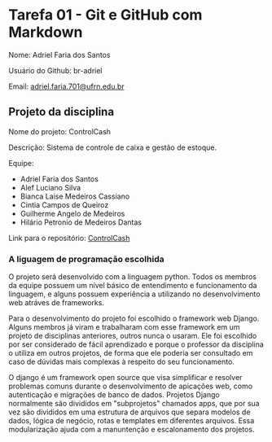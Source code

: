 # Tarefa 01 - Git e GitHub com Markdown

Nome: Adriel Faria dos Santos

Usuário do Github: br-adriel

Email: adriel.faria.701@ufrn.edu.br

## Projeto da disciplina

Nome do projeto: ControlCash

Descrição: Sistema de controle de caixa e gestão de estoque.

Equipe:

- Adriel Faria dos Santos
- Alef Luciano Silva
- Bianca Laise Medeiros Cassiano
- Cintia Campos de Queiroz
- Guilherme Angelo de Medeiros
- Hilário Petronio de Medeiros Dantas

Link para o repositório: [ControlCash](https://github.com/Control-Cash/controlcash)

### A liguagem de programação escolhida

O projeto será desenvolvido com a linguagem python. Todos os membros da equipe
possuem um nível básico de entendimento e funcionamento da linguagem, e alguns
possuem experiência a utilizando no desenvolvimento web atráves de frameworks.

Para o desenvolvimento do projeto foi escolhido o framework web Django. Alguns
membros já viram e trabalharam com esse framework em um projeto de disciplinas
anteriores, outros nunca o usaram. Ele foi escolhido por ser considerado de
fácil aprendizado e porque o professor da disciplina o utiliza em outros
projetos, de forma que ele poderia ser consultado em caso de dúvidas mais
complexas à respeito do seu funcionamento.

O django é um framework open source que visa simplificar e resolver problemas
comuns durante o desenvolvimento de apicações web, como autenticação e migrações
de banco de dados. Projetos Django normalmente são divididos em "subprojetos"
chamados apps, que por sua vez são divididos em uma estrutura de arquivos que
separa modelos de dados, lógica de negócio, rotas e templates em diferentes
arquivos. Essa modularização ajuda com a manuntenção e escalonamento dos
projetos.

